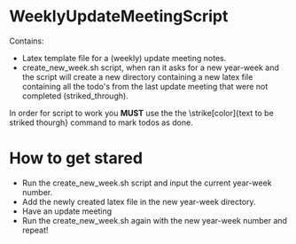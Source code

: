# WeeklyUpdateMeetingScript

Contains: 
* Latex template file for a (weekly) update meeting notes. 
* create_new_week.sh script, when ran it asks for a new year-week and the script will create a new directory containing a new latex file containing all the todo's from the last update meeting that were not completed (striked_through). 

In order for script to work you **MUST** use the the \strike[color]{text to be striked thourgh} command to mark todos as done.

# How to get stared
* Run the create_new_week.sh script and input the current year-week number. 
* Add the newly created latex file in the new year-week directory. 
* Have an update meeting
* Run the create_new_week.sh again with the new year-week number and repeat!